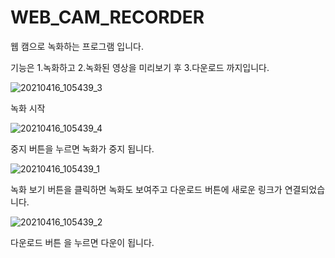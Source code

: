 # WEB_CAM_RECORDER

웹 캠으로 녹화하는 프로그램 입니다.

기능은 
1.녹화하고
2.녹화된 영상을 미리보기 후
3.다운로드 까지입니다.


![20210416_105439_3](https://user-images.githubusercontent.com/79763173/114962319-71256280-9ea5-11eb-87c6-9b1f493267ba.png)

녹화 시작

![20210416_105439_4](https://user-images.githubusercontent.com/79763173/114962321-72568f80-9ea5-11eb-8a78-3767fbd5aef6.png)

중지 버튼을 누르면 녹화가 중지 됩니다.

![20210416_105439_1](https://user-images.githubusercontent.com/79763173/114962323-72ef2600-9ea5-11eb-9081-2d524d854e02.png)

녹화 보기 버튼을 클릭하면 녹화도 보여주고
다운로드 버튼에 새로운 링크가 연결되었습니다.

![20210416_105439_2](https://user-images.githubusercontent.com/79763173/114962325-72ef2600-9ea5-11eb-94de-438d4bc3d7ed.png)

다운로드 버튼 을 누르면 다운이 됩니다.
